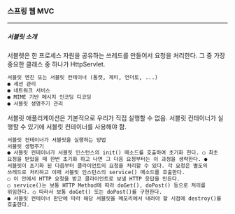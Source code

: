 <h3>스프링 웹 MVC</h3>

<hr/>

<h5>서블릿 소개</h5>

서블렛은 한 프로세스 자원을 공유하는 쓰레드를 만들어서 요청을 처리한다. 그 중 가장 중요한 클래스 중 하나가 HttpServlet.

```tex
서블릿 엔진 또는 서블릿 컨테이너 (톰캣, 제티, 언더토, ...)
● 세션 관리
● 네트워크 서비스
● MIME 기반 메시지 인코딩 디코딩
● 서블릿 생명주기 관리
```

서블릿 애플리케이션은 기본적으로 우리가 직접 실행할 수 없음. 서블릿 컨테이너가 실행할 수 있기에 서블릿 컨테이너를 사용해야 함.

```tex
서블릿 컨테이너가 서블릿을 실행하는 방법
서블릿 생명주기
● 서블릿 컨테이너가 서블릿 인스턴스의 init() 메소드를 호출하여 초기화 한다. ○ 최초
요청을 받았을 때 한번 초기화 하고 나면 그 다음 요청부터는 이 과정을 생략한다. ●
서블릿이 초기화 된 다음부터 클라이언트의 요청을 처리할 수 있다. 각 요청은 별도의
쓰레드로 처리하고 이때 서블릿 인스턴스의 service() 메소드를 호출한다.
○ 이 안에서 HTTP 요청을 받고 클라이언트로 보낼 HTTP 응답을 만든다.
○ service()는 보통 HTTP Method에 따라 doGet(), doPost() 등으로 처리를
위임한다. ○ 따라서 보통 doGet() 또는 doPost()를 구현한다.
● 서블릿 컨테이너 판단에 따라 해당 서블릿을 메모리에서 내려야 할 시점에 destroy()를
호출한다.
```

